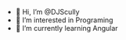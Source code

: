 - 👋 Hi, I’m @DJScully
- 👀 I’m interested in Programing
- 🌱 I’m currently learning Angular

<!---
DJScully/DJScully is a ✨ special ✨ repository because its `README.md` (this file) appears on your GitHub profile.
You can click the Preview link to take a look at your changes.
--->
